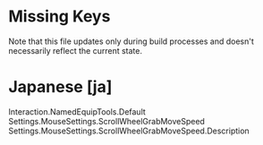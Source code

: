 # Missing Keys
Note that this file updates only during build processes and doesn't necessarily reflect the current state.

# Japanese [ja]
Interaction.NamedEquipTools.Default  
Settings.MouseSettings.ScrollWheelGrabMoveSpeed  
Settings.MouseSettings.ScrollWheelGrabMoveSpeed.Description  

